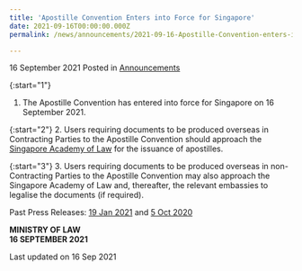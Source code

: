 ```yaml
---
title: 'Apostille Convention Enters into Force for Singapore'
date: 2021-09-16T00:00:00.000Z
permalink: /news/announcements/2021-09-16-Apostille-Convention-enters-into-force-for-Singapore

---
```


16 September 2021 Posted in [Announcements](/news/announcements)


{:start="1"}
1. The Apostille Convention has entered into force for Singapore on 16 September 2021. 

{:start="2"}
2. Users requiring documents to be produced overseas in Contracting Parties to the Apostille Convention should  approach the <a href="https://legalisation.sal.sg/" target="new">Singapore Academy of Law</a> for the issuance of apostilles. 

{:start="3"}
3. Users requiring documents to be produced overseas in non-Contracting Parties to the Apostille Convention may also approach the Singapore Academy of Law and, thereafter, the relevant embassies to legalise the documents (if required).

Past Press Releases: [19 Jan 2021](/news/press-releases/2021-01-19-singapore-accedes-to-the-apostille-convention) and [5 Oct 2020](/news/press-releases/2020-10-05-facilitating-cross-border-use-of-public-documents-through-apostille-bill)

**MINISTRY OF LAW**
<br>**16 SEPTEMBER 2021**


<p class="right-side-updated">Last updated on 16 Sep 2021</p>
